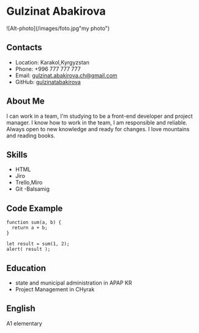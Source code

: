 # Gulzinat Abakirova

![Alt-photo](/images/foto.jpg"my photo")

## Contacts

- Location: Karakol,Kyrgyzstan
- Phone: +996 777 777 777
- Email: gulzinat.abakirova.ch@gmail.com
- GitHub: [gulzinatabakirova](https://github.com/gulzinatabakirova)

## About Me

I can work in a team, I'm studying to be a front-end developer and project manager. I know how to work in the team, I am responsible and reliable. Always open to new knowledge and ready for changes. I love mountains and reading books.

## Skills

- HTML
- Jiro
- Trello,Miro
- Git
  -Balsamig

## Code Example

```
function sum(a, b) {
  return a + b;
}

let result = sum(1, 2);
alert( result );
```

## Education

- state and municipal administration in APAP KR
- Project Management in CHyrak

## English

A1 elementary
